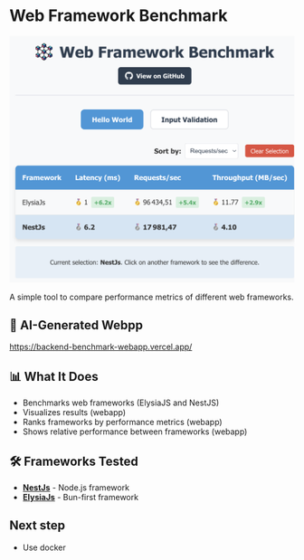 # Web Framework Benchmark

![Webapp](./docs/webapp.png "Webapp")

A simple tool to compare performance metrics of different web frameworks.

## 🤖 AI-Generated Webpp

https://backend-benchmark-webapp.vercel.app/

## 📊 What It Does

- Benchmarks web frameworks (ElysiaJS and NestJS)
- Visualizes results (webapp)
- Ranks frameworks by performance metrics (webapp)
- Shows relative performance between frameworks (webapp)

## 🛠️ Frameworks Tested

- **[NestJs](./nest-hello-world/)** - Node.js framework
- **[ElysiaJs](./elysia-hello-world/)** - Bun-first framework


## Next step

- Use docker
